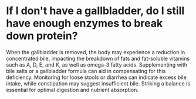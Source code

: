 # If I don't have a gallbladder, do I still have enough enzymes to break down protein?

When the gallbladder is removed, the body may experience a reduction in concentrated bile, impacting the breakdown of fats and fat-soluble vitamins such as A, D, E, and K, as well as omega-3 fatty acids. Supplementing with bile salts or a gallbladder formula can aid in compensating for this deficiency. Monitoring for loose stools or diarrhea can indicate excess bile intake, while constipation may suggest insufficient bile. Striking a balance is essential for optimal digestion and nutrient absorption.